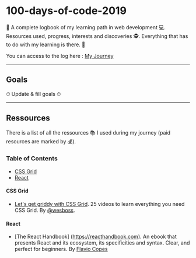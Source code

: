 # 100-days-of-code-2019

📖 A complete logbook of my learning path in web development 💻. Resources used, progress, interests and discoveries 🕵. Everything that has to do with my learning is there. 📖

You can access to the log here : [My Journey](LOG.md)

---
## Goals

⏱ Update & fill goals ⏱

---
## Ressources

There is a list of all the ressources 📚  I used during my journey (paid resources are marked by 💰).

### Table of Contents

- [CSS Grid](#css-grid)
- [React](#react)


#### CSS Grid

- [Let's get griddy with CSS Grid](https://cssgrid.io). 25 videos to learn everything you need CSS Grid. By [@wesboss](https://twitter.com/wesbos).

#### React

- [The React Handbook] (https://reacthandbook.com). An ebook that presents React and its ecosystem, its specificities and syntax. Clear, and perfect for beginners. By [Flavio Copes](https://twitter.com/flaviocopes)






